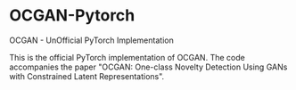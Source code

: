 # OCGAN-Pytorch
OCGAN - UnOfficial PyTorch Implementation

This is the official PyTorch implementation of OCGAN. The code accompanies the paper "OCGAN: One-class Novelty Detection Using GANs with Constrained Latent Representations".
